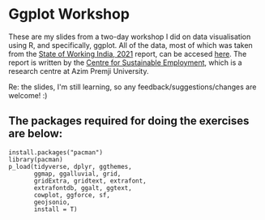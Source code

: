 # Ggplot Workshop
These are my slides from a two-day workshop I did on data visualisation using R, and specifically, ggplot. All of the data, most of which was taken from the [State of Working India, 2021](https://cse.azimpremjiuniversity.edu.in/state-of-working-india/swi-2021/) report, can be accesed [here](https://drive.google.com/drive/u/1/folders/16QUOR3eGLghk5dTdPHrZhsEfp1wbFWEM). The report is written by the [Centre for Sustainable Employment](https://cse.azimpremjiuniversity.edu.in/what-is-cse/), which is a research centre at Azim Premji University.

Re: the slides, I'm still learning, so any feedback/suggestions/changes are welcome! :)

## The packages required for doing the exercises are below:
```{r, eval=F, echo=F}
install.packages("pacman")
library(pacman)
p_load(tidyverse, dplyr, ggthemes, 
       ggmap, ggalluvial, grid, 
       gridExtra, gridtext, extrafont, 
       extrafontdb, ggalt, ggtext, 
       cowplot, ggforce, sf, 
       geojsonio, 
       install = T)
```
